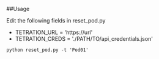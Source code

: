 ##Usage

Edit the following fields in reset_pod.py

* TETRATION_URL = 'https://url'
* TETRATION_CREDS = './PATH/TO/api_credentials.json'

```
python reset_pod.py -t 'Pod01'
```